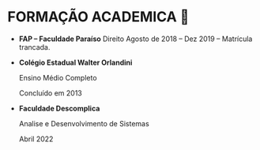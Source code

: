 # FORMAÇÃO ACADEMICA :book:

- **FAP – Faculdade Paraíso**
  Direito
  Agosto de 2018 – Dez 2019 – Matrícula trancada.

- **Colégio Estadual Walter Orlandini**

  Ensino Médio Completo

  Concluído em 2013

- **Faculdade Descomplica**

  Analise e Desenvolvimento de Sistemas

  Abril 2022

  

  


